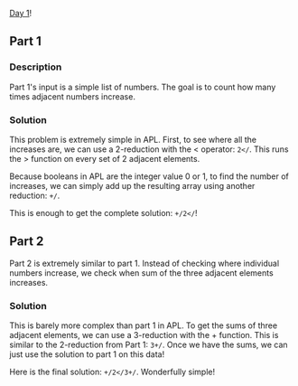 [Day 1](https://adventofcode.com/2021/day/1)!

## Part 1

### Description
Part 1's input is a simple list of numbers. The goal is to count how many times adjacent numbers increase.

### Solution
This problem is extremely simple in APL. First, to see where all the increases are, we can use a 2-reduction with the <
operator: `2</`. This runs the > function on every set of 2 adjacent elements.

Because booleans in APL are the integer
value 0 or 1, to find the number of increases, we can simply add up the resulting array using another reduction: `+/`.

This is enough to get the complete solution: `+/2</`!

## Part 2
Part 2 is extremely similar to part 1. Instead of checking where individual numbers increase, we check when sum of
the three adjacent elements increases.

### Solution
This is barely more complex than part 1 in APL. To get the sums of three adjacent elements, we can use a 3-reduction
with the + function. This is similar to the 2-reduction from Part 1: `3+/`. Once we have the sums, we can just use
the solution to part 1 on this data!

Here is the final solution: `+/2</3+/`. Wonderfully simple!
